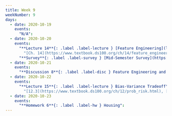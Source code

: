 ```yaml
---
title: Week 9
weekNumber: 9
days:
  - date: 2020-10-19
    events:
      "N/A":
  - date: 2020-10-20
    events:
      "**Lecture 14**{: .label .label-lecture } [Feature Engineering](lecture/lec14) (QC due Oct. 26)":
        "[Ch. 14](https://www.textbook.ds100.org/ch/14/feature_engineering.html)"
      "**Survey**{: .label .label-survey } [Mid-Semester Survey](https://docs.google.com/forms/d/e/1FAIpQLSfEpPXok9AP1xEz3Cf9poRgymPiqkBSpk8j2YA-2XlT4dxD0A/viewform) (due Oct. 26)":
  - date: 2020-10-21
    events:
      "**Discussion 8**{: .label .label-disc } Feature Engineering and Midterm Review":
  - date: 2020-10-22
    events:
      "**Lecture 15**{: .label .label-lecture } Bias-Variance Tradeoff":
        "[12.3](https://www.textbook.ds100.org/ch/12/prob_risk.html), [15.1-15.2](https:/www.textbook.ds100.org/ch/15/bias_risk.html)"
  - date: 2020-10-23
    events:
      "**Homework 6**{: .label .label-hw } Housing":
---
```

